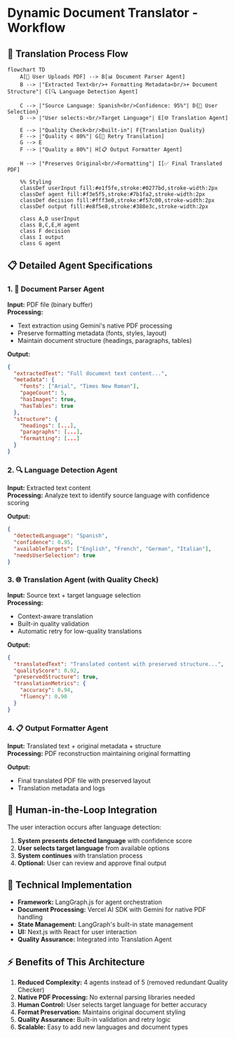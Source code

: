 # Dynamic Document Translator - Workflow

## 🔄 Translation Process Flow

```mermaid
flowchart TD
    A[📄 User Uploads PDF] --> B[📊 Document Parser Agent]
    B --> |"Extracted Text<br/>+ Formatting Metadata<br/>+ Document Structure"| C[🔍 Language Detection Agent]
    
    C --> |"Source Language: Spanish<br/>Confidence: 95%"| D{👤 User Selection}
    D --> |"User selects:<br/>Target Language"| E[🌐 Translation Agent]
    
    E --> |"Quality Check<br/>Built-in"| F{Translation Quality}
    F --> |"Quality < 80%"| G[🔄 Retry Translation]
    G --> E
    F --> |"Quality ≥ 80%"| H[📋 Output Formatter Agent]
    
    H --> |"Preserves Original<br/>Formatting"| I[✅ Final Translated PDF]
    
    %% Styling
    classDef userInput fill:#e1f5fe,stroke:#0277bd,stroke-width:2px
    classDef agent fill:#f3e5f5,stroke:#7b1fa2,stroke-width:2px
    classDef decision fill:#fff3e0,stroke:#f57c00,stroke-width:2px
    classDef output fill:#e8f5e8,stroke:#388e3c,stroke-width:2px
    
    class A,D userInput
    class B,C,E,H agent
    class F decision
    class I output
    class G agent
```

## 📋 Detailed Agent Specifications

### 1. 📄 Document Parser Agent
**Input:** PDF file (binary buffer)  
**Processing:** 
- Text extraction using Gemini's native PDF processing
- Preserve formatting metadata (fonts, styles, layout)
- Maintain document structure (headings, paragraphs, tables)

**Output:**
```json
{
  "extractedText": "Full document text content...",
  "metadata": {
    "fonts": ["Arial", "Times New Roman"],
    "pageCount": 5,
    "hasImages": true,
    "hasTables": true
  },
  "structure": {
    "headings": [...],
    "paragraphs": [...],
    "formatting": [...]
  }
}
```

### 2. 🔍 Language Detection Agent
**Input:** Extracted text content  
**Processing:** Analyze text to identify source language with confidence scoring

**Output:**
```json
{
  "detectedLanguage": "Spanish",
  "confidence": 0.95,
  "availableTargets": ["English", "French", "German", "Italian"],
  "needsUserSelection": true
}
```

### 3. 🌐 Translation Agent (with Quality Check)
**Input:** Source text + target language selection  
**Processing:** 
- Context-aware translation
- Built-in quality validation
- Automatic retry for low-quality translations

**Output:**
```json
{
  "translatedText": "Translated content with preserved structure...",
  "qualityScore": 0.92,
  "preservedStructure": true,
  "translationMetrics": {
    "accuracy": 0.94,
    "fluency": 0.90
  }
}
```

### 4. 📋 Output Formatter Agent
**Input:** Translated text + original metadata + structure  
**Processing:** PDF reconstruction maintaining original formatting

**Output:** 
- Final translated PDF file with preserved layout
- Translation metadata and logs

## 🎯 Human-in-the-Loop Integration

The user interaction occurs after language detection:

1. **System presents detected language** with confidence score
2. **User selects target language** from available options
3. **System continues** with translation process
4. **Optional:** User can review and approve final output

## 🔧 Technical Implementation

- **Framework:** LangGraph.js for agent orchestration
- **Document Processing:** Vercel AI SDK with Gemini for native PDF handling
- **State Management:** LangGraph's built-in state management
- **UI:** Next.js with React for user interaction
- **Quality Assurance:** Integrated into Translation Agent

## ⚡ Benefits of This Architecture

1. **Reduced Complexity:** 4 agents instead of 5 (removed redundant Quality Checker)
2. **Native PDF Processing:** No external parsing libraries needed
3. **Human Control:** User selects target language for better accuracy
4. **Format Preservation:** Maintains original document styling
5. **Quality Assurance:** Built-in validation and retry logic
6. **Scalable:** Easy to add new languages and document types
